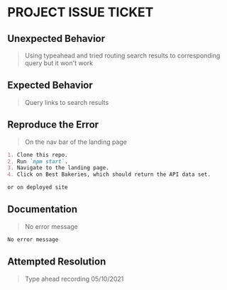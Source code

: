 # PROJECT ISSUE TICKET

## Unexpected Behavior

> Using typeahead and tried routing search results to corresponding query but it won't work

## Expected Behavior

> Query links to search results

## Reproduce the Error

> On the nav bar of the landing page

```md
1. Clone this repo.
2. Run `npm start`.
3. Navigate to the landing page.
4. Click on Best Bakeries, which should return the API data set.

or on deployed site
```

## Documentation

> No error message

```md
No error message
```

## Attempted Resolution

> Type ahead recording 05/10/2021

```md

```
